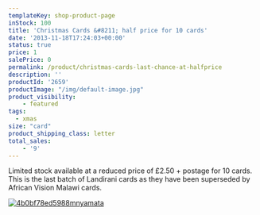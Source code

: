 ```yaml
---
templateKey: shop-product-page
inStock: 100
title: 'Christmas Cards &#8211; half price for 10 cards'
date: '2013-11-18T17:24:03+00:00'
status: true
price: 1
salePrice: 0
permalink: /product/christmas-cards-last-chance-at-halfprice
description: ''
productId: '2659'
productImage: "/img/default-image.jpg"
product_visibility:
    - featured
tags:
  - xmas
size: "card"
product_shipping_class: letter
total_sales:
    - '9'
---
```

Limited stock available at a reduced price of £2.50 + postage for 10 cards. This is the last batch of Landirani cards as they have been superseded by African Vision Malawi cards.

[![4b0bf78ed5988mnyamata](../../uploads/2013/03/4b0bf78ed5988mnyamata-230x300.jpg)](http://www.africanvision.org.uk/africa-vision-news/wp-content/uploads/2013/03/4b0bf78ed5988mnyamata.jpg)